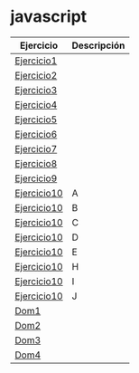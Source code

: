 # javascript
Ejercicio | Descripción
----------|------------
[Ejercicio1](/actividad1/actividad1.html) |
[Ejercicio2](/actividad2/actividad2.html) |
[Ejercicio3](/actividad3/actividad3.html) | 
[Ejercicio4](/actividad4/actividad4.html) | 
[Ejercicio5](/actividad5/actividad5.html)| 
[Ejercicio6](/actividad6/actividad6.html) | 
[Ejercicio7](/actividad7/actividad7.html) |
[Ejercicio8](/actividad8/actividad8.html) | 
[Ejercicio9](/actividad9/actividad9.html) |
[Ejercicio10](/actividad10/a.html) |A
[Ejercicio10](/actividad10/b.html) |B
[Ejercicio10](/actividad10/c.html) |C
[Ejercicio10](/actividad10/d.html) |D
[Ejercicio10](/actividad10/e.html) |E
[Ejercicio10](/actividad10/h.html) |H
[Ejercicio10](/actividad10/i.html) |I
[Ejercicio10](/actividad10/j.html) |J
[Dom1](/dom1/dom1.html) |
[Dom2](/dom2/dom2.html) |
[Dom3](/dom3/dom3.html) |
[Dom4](/dom4/dom4.html) |
